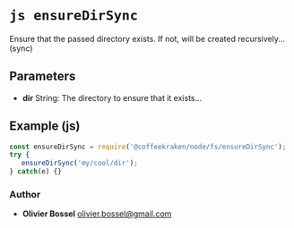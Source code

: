 


<!-- @namespace    sugar.node.fs -->
<!-- @name    ensureDirSync -->

# ```js ensureDirSync ```


Ensure that the passed directory exists. If not, will be created recursively... (sync)

## Parameters

- **dir**  String: The directory to ensure that it exists...



## Example (js)

```js
const ensureDirSync = require('@coffeekraken/node/fs/ensureDirSync');
try {
   ensureDirSync('my/cool/dir');
} catch(e) {}
```


### Author
- **Olivier Bossel** <a href="mailto:olivier.bossel@gmail.com">olivier.bossel@gmail.com</a> 



